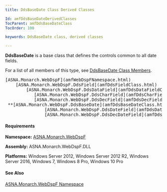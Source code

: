 ```yaml
---
title: DdsBaseDate Class Derived Classes

Id: amfDdsBaseDateDerivedClasses
TocParent: amfDdsBaseDateClass
TocOrder: 100

keywords: DdsBaseDate class, derived classes

---
```


**DdsBaseDate** is a base class that defines the controls common to all date fields.

For a list of all members of this type, see [ DdsBaseDate Class Members](amfDdsBaseDateClassMembers.html).
<pre>[ASNA.Monarch.WebDspF](amfWebDspFNamespace.html)
    [ASNA.Monarch.WebDspF.DdsField](amfDdsFieldClass.html)
        [ASNA.Monarch.WebDspF.DdsDataField](amfDdsDataFieldClass.html)
           [ASNA.Monarch.WebDspF.DdsCharField](amfDdsCharFieldClass.html)
           [ASNA.Monarch.WebDspF.DdsDecField](amfDdsDecFieldClass.html)
 **[ASNA.Monarch.WebDspF.DdsBaseDate](amfDdsBaseDateClass.html)** 
               [ASNA.Monarch.WebDspF.DdsDateField](amfDdsDateFieldClass.html)
               [ASNA.Monarch.WebDspF.DdsDecDateField](amfDdsDecDateFieldClass.html)</pre>

<!-- -->

#### Requirements
**Namespace:** [ASNA.Monarch.WebDspF](amfWebDspFNamespace.html)

**Assembly:** ASNA.Monarch.WebDspF.DLL

**Platforms:** Windows Server 2012, Windows Server 2012 R2, Windows Server 2016, Windows 7, Windows 8 Pro, Windows 10 Pro

#### See Also
[ ASNA.Monarch.WebDspF Namespace](amfWebDspFNamespace.html) 
